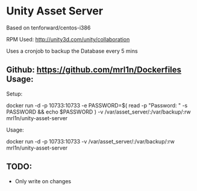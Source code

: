 Unity Asset Server
===========

Based on tenforward/centos-i386

RPM Used: http://unity3d.com/unity/collaboration

Uses a cronjob to backup the Database every 5 mins

Github: https://github.com/mrl1n/Dockerfiles
Usage:
-----------

Setup:

docker run -d -p 10733:10733 -e PASSWORD=$( read -p "Password: " -s PASSWORD && echo $PASSWORD ) -v /var/asset_server/:/var/backup/:rw mrl1n/unity-asset-server

Usage:

docker run -d -p 10733:10733 -v /var/asset_server/:/var/backup/:rw mrl1n/unity-asset-server


TODO:
-----------

- Only write on changes
